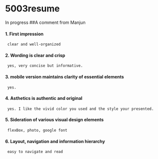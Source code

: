 # 5003resume
In progress
##A comment from Manjun
#### 1. First impression
     clear and well-organized
#### 2. Wording is clear and crisp
     yes, very concise but informative.
#### 3. mobile version maintains clarity of essential elements
     yes.
#### 4. Asthetics is authentic and original
     yes. I like the vivid color you used and the style your presented. 
#### 5. Sideration of various visual design elements
     flexBox, photo, google font
#### 6. Layout, navigation and information hierarchy
     easy to navigate and read
